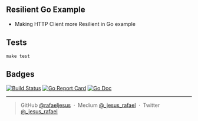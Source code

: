 ## Resilient Go Example

* Making HTTP Client more Resilient in Go example

## Tests
```
make test
```

## Badges

[![Build Status](https://travis-ci.org/rafaeljesus/resilient-go-example.svg?branch=master)](https://travis-ci.org/rafaeljesus/resilient-go-example)
[![Go Report Card](https://goreportcard.com/badge/github.com/rafaeljesus/resilient-go-example)](https://goreportcard.com/report/github.com/rafaeljesus/resilient-go-example)
[![Go Doc](https://godoc.org/github.com/rafaeljesus/resilient-go-example?status.svg)](https://godoc.org/github.com/rafaeljesus/resilient-go-example)

---

> GitHub [@rafaeljesus](https://github.com/rafaeljesus) &nbsp;&middot;&nbsp;
> Medium [@_jesus_rafael](https://medium.com/@_jesus_rafael) &nbsp;&middot;&nbsp;
> Twitter [@_jesus_rafael](https://twitter.com/_jesus_rafael)
